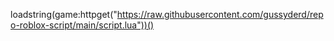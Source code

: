 loadstring(game:httpget("https://raw.githubusercontent.com/gussyderd/repo-roblox-script/main/script.lua"))()
